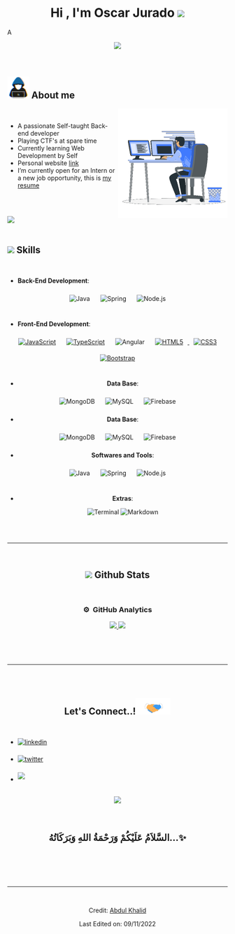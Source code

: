 
<h1 align="center"><b>Hi , I'm Oscar Jurado </b><img src="https://media.giphy.com/media/hvRJCLFzcasrR4ia7z/giphy.gif" width="35"></h1>
<!--  -->A
<p align="center">
  <a href="https://github.com/DenverCoder1/readme-typing-svg"><img src="https://readme-typing-svg.herokuapp.com?font=Time+New+Roman&color=cyan&size=25&center=true&vCenter=true&width=600&height=100&lines=Assalamu+O+Alaikum+Warahmatullah..&hearts;++;Self-taught+Front-End+Developer,;Computer+Science+Student,;CTF+Newbie,;Active+Learner/Researcher,;Love+to+learn+new+stuffs..<3"></a>
</p>


<br>



	
## <picture><img src = "https://github.com/0xAbdulKhalid/0xAbdulKhalid/raw/main/assets/mdImages/about_me.gif" width = 50px></picture> **About me**

<picture> <img align="right" src="https://github.com/0xAbdulKhalid/0xAbdulKhalid/raw/main/assets/mdImages/Right_Side.gif" width = 250px></picture>

<br>

- A passionate Self-taught Back-end developer
- Playing CTF's at spare time
- Currently learning Web Development by Self
- Personal website [link](https://www.0xabdulkhalid.ml)
- I’m currently open for an Intern or a new job opportunity, this is [my resume](https://read.cv/0xabdulkhalid)

<br><br>

<img src="https://user-images.githubusercontent.com/73097560/115834477-dbab4500-a447-11eb-908a-139a6edaec5c.gif"><br><br>

## <img src="https://media2.giphy.com/media/QssGEmpkyEOhBCb7e1/giphy.gif?cid=ecf05e47a0n3gi1bfqntqmob8g9aid1oyj2wr3ds3mg700bl&rid=giphy.gif" width ="25"><b> Skills</b>
<br>

<p >

- **Back-End Development**:
<div align="center">
<img style="margin: 10px" src="https://profilinator.rishav.dev/skills-assets/java-original-wordmark.svg" alt="Java" height="40" />  
<img style="margin: 10px" src="https://miro.medium.com/v2/resize:fit:256/0*Qrh5x0L5XWFRvA9P.png" alt="Spring" height="40" />
<img style="margin: 10px" src="https://cdn.iconscout.com/icon/free/png-256/free-node-js-1174925.png" alt="Node.js" height="40" />
</div>  

<br>   
    
- **Front-End Development**:
<div align="center" display=flex justify-content=space-between>
 <a href="#"><img style="margin: 10px" src="https://profilinator.rishav.dev/skills-assets/javascript-original.svg" alt="JavaScript" height="40" /></a>
 <a href="#"><img style="margin: 10px" src="https://pbs.twimg.com/profile_images/1648471227416346625/v84A9gXA_400x400.png" alt="TypeScript" height="40" /></a>
 <img style="margin: 10px" src="https://upload.wikimedia.org/wikipedia/commons/c/cf/Angular_full_color_logo.svg" alt="Angular" height="40" />  </a>
<a href="#"><img style="margin: 10px" src="https://profilinator.rishav.dev/skills-assets/html5-original-wordmark.svg" alt="HTML5" height="40" />  </a>
<a href="#"><img style="margin: 10px" src="https://profilinator.rishav.dev/skills-assets/css3-original-wordmark.svg" alt="CSS3" height="40" /></a>
<a href="#"><img style="margin: 10px" src="https://profilinator.rishav.dev/skills-assets/bootstrap-plain.svg" alt="Bootstrap" height="40" /> </a>
<div/>

<br>

- **Data Base**:
<div align="center">
<img style="margin: 10px" src="https://cdn.iconscout.com/icon/free/png-256/free-mongodb-3-1175138.png" alt="MongoDB" height="40" /> 
<img style="margin: 10px" src="https://styles.redditmedia.com/t5_2qm6k/styles/communityIcon_dhjr6guc03x51.png?width=256&s=3e825b7205c7f497d4695028e358d26ee359f84b" alt="MySQL" height="40" />
<img style="margin: 10px" src="https://profilinator.rishav.dev/skills-assets/firebase.png" alt="Firebase" height="40" /> 
</div>  

- **Data Base**:
<div align="center">
<img style="margin: 10px" src="https://cdn.iconscout.com/icon/free/png-256/free-mongodb-3-1175138.png" alt="MongoDB" height="40" /> 
<img style="margin: 10px" src="https://styles.redditmedia.com/t5_2qm6k/styles/communityIcon_dhjr6guc03x51.png?width=256&s=3e825b7205c7f497d4695028e358d26ee359f84b" alt="MySQL" height="40" />
<img style="margin: 10px" src="https://profilinator.rishav.dev/skills-assets/firebase.png" alt="Firebase" height="40" /> 
<br></div>  
    
- **Softwares and Tools**:
<div align="center">
<img style="margin: 10px" src="https://profilinator.rishav.dev/skills-assets/java-original-wordmark.svg" alt="Java" height="40" />  
<img style="margin: 10px" src="https://miro.medium.com/v2/resize:fit:256/0*Qrh5x0L5XWFRvA9P.png" alt="Spring" height="40" />
<img style="margin: 10px" src="https://cdn.iconscout.com/icon/free/png-256/free-node-js-1174925.png" alt="Node.js" height="40" />
</div>  



<br>


- **Extras**:

    ![Terminal](https://img.shields.io/badge/Terminal-%23054020?style=for-the-badge&logo=gnu-bash&logoColor=white)
    ![Markdown](https://img.shields.io/badge/markdown-%23000000.svg?style=for-the-badge&logo=markdown&logoColor=white)   


</p>

<br>
<br>

-----

<br>


## <img src="https://media.giphy.com/media/iY8CRBdQXODJSCERIr/giphy.gif" width="35"><b> Github Stats </b>
<br>

<div align="center">

### ⚙️ &nbsp;GitHub Analytics

<p align="center">
<a href="https://github.com/osdan97">
  <img height="180em" src="https://github-readme-stats-eight-theta.vercel.app/api?username=osdan97&show_icons=true&theme=algolia&include_all_commits=true&count_private=true"/>
  <img height="180em" src="https://github-readme-stats-eight-theta.vercel.app/api/top-langs/?username=osdan97&layout=compact&langs_count=8&theme=algolia"/>
</a>
</p>

</a>
</div>

<br>
<br>
<br>

-----

<br>
<br>

## <b> Let's Connect..!</b><img src="https://github.com/0xAbdulKhalid/0xAbdulKhalid/raw/main/assets/mdImages/handshake.gif" width ="80">
<br>
<div align='left'>

<ul>

<li>
<a href="https://linkedin.com/in/0xabdulkhalid" target="_blank">
<img src="https://img.shields.io/badge/linkedin:  0xabdulkhalid-%2300acee.svg?color=405DE6&style=for-the-badge&logo=linkedin&logoColor=white" alt=linkedin style="margin-bottom: 5px;"/>
</a>
</li>

<br>

<li>
<a href="https://twitter.com/0xabdulkhalid" target="_blank">
<img src="https://img.shields.io/badge/twitter:  0xabdulkhalid-%2300acee.svg?color=1DA1F2&style=for-the-badge&logo=twitter&logoColor=white" alt=twitter style="margin-bottom: 5px;"/>
</a>
</li>

<br>

<li>
<a href="mailto:0xabdulkhalid@gmail.com" target="_blank">
<img src="https://img.shields.io/badge/gmail:  0xabdulkhalid-%23EA4335.svg?style=for-the-badge&logo=gmail&logoColor=white" t=mail style="margin-bottom: 5px;" />
</a>
</li>
	
</ul>
</div>

<br>
<img src="https://user-images.githubusercontent.com/73097560/115834477-dbab4500-a447-11eb-908a-139a6edaec5c.gif">
<br>
<br>
<br>

<div align='center'>

## <b>السَّلاَمُ عَلَيْكُمْ وَرَحْمَةُ اللهِ وَبَرَكَاتُهُ...✨</b>

</div>
<br>
<br>
<br>
<br>

---

<br>

Credit: [Abdul Khalid](https://github.com/0xabdulkhalid)

Last Edited on: 09/11/2022
